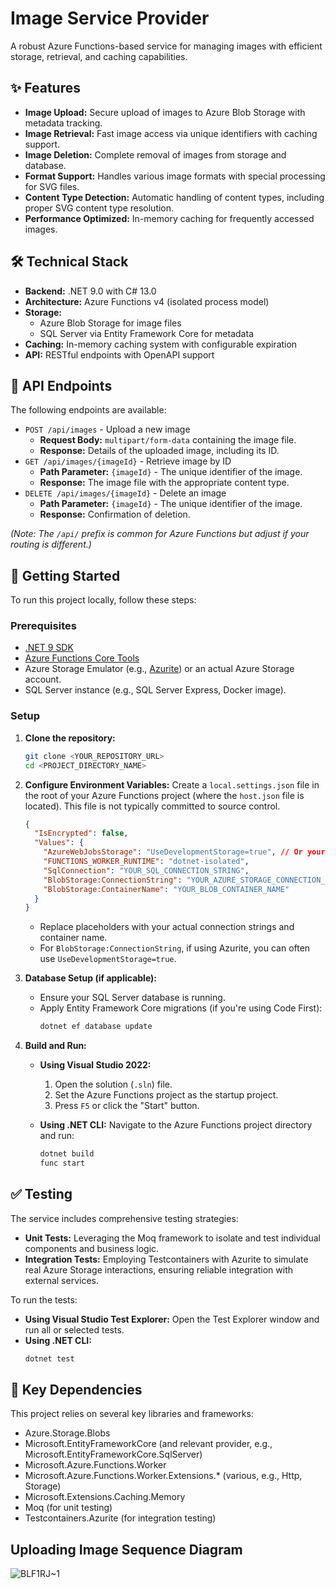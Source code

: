 # Image Service Provider

A robust Azure Functions-based service for managing images with efficient storage, retrieval, and caching capabilities.

## ✨ Features

*   **Image Upload:** Secure upload of images to Azure Blob Storage with metadata tracking.
*   **Image Retrieval:** Fast image access via unique identifiers with caching support.
*   **Image Deletion:** Complete removal of images from storage and database.
*   **Format Support:** Handles various image formats with special processing for SVG files.
*   **Content Type Detection:** Automatic handling of content types, including proper SVG content type resolution.
*   **Performance Optimized:** In-memory caching for frequently accessed images.

## 🛠️ Technical Stack

*   **Backend:** .NET 9.0 with C# 13.0
*   **Architecture:** Azure Functions v4 (isolated process model)
*   **Storage:**
    *   Azure Blob Storage for image files
    *   SQL Server via Entity Framework Core for metadata
*   **Caching:** In-memory caching system with configurable expiration
*   **API:** RESTful endpoints with OpenAPI support

## 🔌 API Endpoints

The following endpoints are available:

*   `POST /api/images` - Upload a new image
    *   **Request Body:** `multipart/form-data` containing the image file.
    *   **Response:** Details of the uploaded image, including its ID.
*   `GET /api/images/{imageId}` - Retrieve image by ID
    *   **Path Parameter:** `{imageId}` - The unique identifier of the image.
    *   **Response:** The image file with the appropriate content type.
*   `DELETE /api/images/{imageId}` - Delete an image
    *   **Path Parameter:** `{imageId}` - The unique identifier of the image.
    *   **Response:** Confirmation of deletion.

*(Note: The `/api/` prefix is common for Azure Functions but adjust if your routing is different.)*

## 🚀 Getting Started

To run this project locally, follow these steps:

### Prerequisites

*   [.NET 9 SDK](https://dotnet.microsoft.com/download/dotnet/9.0)
*   [Azure Functions Core Tools](https://docs.microsoft.com/azure/azure-functions/functions-run-local)
*   Azure Storage Emulator (e.g., [Azurite](https://docs.microsoft.com/azure/storage/common/storage-use-azurite)) or an actual Azure Storage account.
*   SQL Server instance (e.g., SQL Server Express, Docker image).

### Setup

1.  **Clone the repository:**
    ```bash
    git clone <YOUR_REPOSITORY_URL>
    cd <PROJECT_DIRECTORY_NAME>
    ```

2.  **Configure Environment Variables:**
    Create a `local.settings.json` file in the root of your Azure Functions project (where the `host.json` file is located). This file is not typically committed to source control.

    ```json
    {
      "IsEncrypted": false,
      "Values": {
        "AzureWebJobsStorage": "UseDevelopmentStorage=true", // Or your actual storage connection string for Functions runtime
        "FUNCTIONS_WORKER_RUNTIME": "dotnet-isolated",
        "SqlConnection": "YOUR_SQL_CONNECTION_STRING",
        "BlobStorage:ConnectionString": "YOUR_AZURE_STORAGE_CONNECTION_STRING", // Can be UseDevelopmentStorage=true if using Azurite
        "BlobStorage:ContainerName": "YOUR_BLOB_CONTAINER_NAME"
      }
    }
    ```
    *   Replace placeholders with your actual connection strings and container name.
    *   For `BlobStorage:ConnectionString`, if using Azurite, you can often use `UseDevelopmentStorage=true`.

3.  **Database Setup (if applicable):**
    *   Ensure your SQL Server database is running.
    *   Apply Entity Framework Core migrations (if you're using Code First):
        ```bash
        dotnet ef database update
        ```

4.  **Build and Run:**

    *   **Using Visual Studio 2022:**
        1.  Open the solution (`.sln`) file.
        2.  Set the Azure Functions project as the startup project.
        3.  Press `F5` or click the "Start" button.

    *   **Using .NET CLI:**
        Navigate to the Azure Functions project directory and run:
        ```bash
        dotnet build
        func start
        ```

## ✅ Testing

The service includes comprehensive testing strategies:

*   **Unit Tests:** Leveraging the Moq framework to isolate and test individual components and business logic.
*   **Integration Tests:** Employing Testcontainers with Azurite to simulate real Azure Storage interactions, ensuring reliable integration with external services.

To run the tests:

*   **Using Visual Studio Test Explorer:** Open the Test Explorer window and run all or selected tests.
*   **Using .NET CLI:**
    ```bash
    dotnet test
    ```

## 🧩 Key Dependencies

This project relies on several key libraries and frameworks:

*   Azure.Storage.Blobs
*   Microsoft.EntityFrameworkCore (and relevant provider, e.g., Microsoft.EntityFrameworkCore.SqlServer)
*   Microsoft.Azure.Functions.Worker
*   Microsoft.Azure.Functions.Worker.Extensions.* (various, e.g., Http, Storage)
*   Microsoft.Extensions.Caching.Memory
*   Moq (for unit testing)
*   Testcontainers.Azurite (for integration testing)

## Uploading Image Sequence Diagram

![BLF1RJ~1](https://github.com/user-attachments/assets/eea97ddd-e368-4515-b62d-a566c5ef2d9b)
